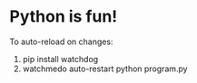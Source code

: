 # Python is fun!

To auto-reload on changes:
1. pip install watchdog
2. watchmedo auto-restart python program.py
